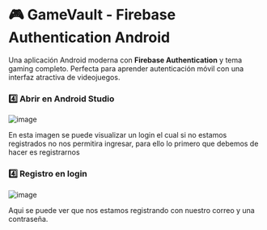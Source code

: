 # 🎮 GameVault - Firebase Authentication Android

Una aplicación Android moderna con **Firebase Authentication** y tema gaming completo. Perfecta para aprender autenticación móvil con una interfaz atractiva de videojuegos.


### 4️⃣ **Abrir en Android Studio**
![image](https://github.com/user-attachments/assets/d2f4fc0d-214e-44ff-801f-1460c5eb39eb)

En esta imagen se puede visualizar un login el cual si no estamos registrados no nos  permitira ingresar, para ello lo primero que debemos de hacer es registrarnos

### 4️⃣ **Registro en login**
![image](https://github.com/user-attachments/assets/2991f986-89c3-491a-a04e-14dec055ec73)

Aqui se  puede ver que nos estamos registrando con nuestro correo y una contraseña.

